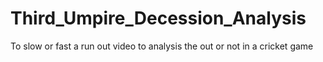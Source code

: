 # Third_Umpire_Decession_Analysis
To slow or fast a run out video to analysis the out or not in a cricket game
